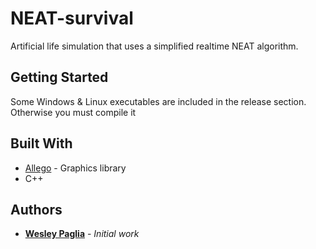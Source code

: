 # NEAT-survival

Artificial life simulation that uses a simplified realtime NEAT algorithm.

## Getting Started
Some Windows & Linux executables are included in the release section. Otherwise you must compile it

## Built With

* [Allego](https://www.allegro.cc/) - Graphics library
* C++

## Authors

* **[Wesley Paglia](https://github.com/wrp1002)** - *Initial work*


